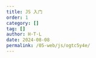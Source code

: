 ```yaml
---
title: JS 入门
order: 1
category: []
tag: []
author: H·T·L
date: 2024-08-08
permalink: /05-web/js/ogtc5y4e/
---
```

